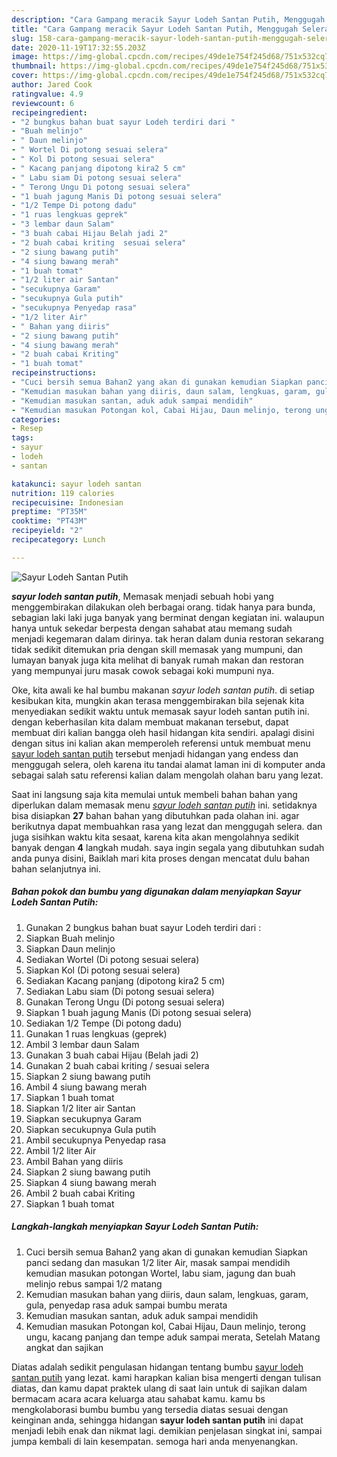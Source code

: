 ```yaml
---
description: "Cara Gampang meracik Sayur Lodeh Santan Putih, Menggugah Selera"
title: "Cara Gampang meracik Sayur Lodeh Santan Putih, Menggugah Selera"
slug: 158-cara-gampang-meracik-sayur-lodeh-santan-putih-menggugah-selera
date: 2020-11-19T17:32:55.203Z
image: https://img-global.cpcdn.com/recipes/49de1e754f245d68/751x532cq70/sayur-lodeh-santan-putih-foto-resep-utama.jpg
thumbnail: https://img-global.cpcdn.com/recipes/49de1e754f245d68/751x532cq70/sayur-lodeh-santan-putih-foto-resep-utama.jpg
cover: https://img-global.cpcdn.com/recipes/49de1e754f245d68/751x532cq70/sayur-lodeh-santan-putih-foto-resep-utama.jpg
author: Jared Cook
ratingvalue: 4.9
reviewcount: 6
recipeingredient:
- "2 bungkus bahan buat sayur Lodeh terdiri dari "
- "Buah melinjo"
- " Daun melinjo"
- " Wortel Di potong sesuai selera"
- " Kol Di potong sesuai selera"
- " Kacang panjang dipotong kira2 5 cm"
- " Labu siam Di potong sesuai selera"
- " Terong Ungu Di potong sesuai selera"
- "1 buah jagung Manis Di potong sesuai selera"
- "1/2 Tempe Di potong dadu"
- "1 ruas lengkuas geprek"
- "3 lembar daun Salam"
- "3 buah cabai Hijau Belah jadi 2"
- "2 buah cabai kriting  sesuai selera"
- "2 siung bawang putih"
- "4 siung bawang merah"
- "1 buah tomat"
- "1/2 liter air Santan"
- "secukupnya Garam"
- "secukupnya Gula putih"
- "secukupnya Penyedap rasa"
- "1/2 liter Air"
- " Bahan yang diiris"
- "2 siung bawang putih"
- "4 siung bawang merah"
- "2 buah cabai Kriting"
- "1 buah tomat"
recipeinstructions:
- "Cuci bersih semua Bahan2 yang akan di gunakan kemudian Siapkan panci sedang dan masukan 1/2 liter Air, masak sampai mendidih kemudian masukan potongan Wortel, labu siam, jagung dan buah melinjo rebus sampai 1/2 matang"
- "Kemudian masukan bahan yang diiris, daun salam, lengkuas, garam, gula, penyedap rasa aduk sampai bumbu merata"
- "Kemudian masukan santan, aduk aduk sampai mendidih"
- "Kemudian masukan Potongan kol, Cabai Hijau, Daun melinjo, terong ungu, kacang panjang dan tempe aduk sampai merata, Setelah Matang angkat dan sajikan"
categories:
- Resep
tags:
- sayur
- lodeh
- santan

katakunci: sayur lodeh santan 
nutrition: 119 calories
recipecuisine: Indonesian
preptime: "PT35M"
cooktime: "PT43M"
recipeyield: "2"
recipecategory: Lunch

---
```



![Sayur Lodeh Santan Putih](https://img-global.cpcdn.com/recipes/49de1e754f245d68/751x532cq70/sayur-lodeh-santan-putih-foto-resep-utama.jpg)

<b><i>sayur lodeh santan putih</i></b>, Memasak menjadi sebuah hobi yang menggembirakan dilakukan oleh berbagai orang. tidak hanya para bunda, sebagian laki laki juga banyak yang berminat dengan kegiatan ini. walaupun hanya untuk sekedar berpesta dengan sahabat atau memang sudah menjadi kegemaran dalam dirinya. tak heran dalam dunia restoran sekarang tidak sedikit ditemukan pria dengan skill memasak yang mumpuni, dan lumayan banyak juga kita melihat di banyak rumah makan dan restoran yang mempunyai juru masak cowok sebagai koki mumpuni nya.



Oke, kita awali ke hal bumbu makanan <i>sayur lodeh santan putih</i>. di setiap kesibukan kita, mungkin akan terasa menggembirakan bila sejenak kita menyediakan sedikit waktu untuk memasak sayur lodeh santan putih ini. dengan keberhasilan kita dalam membuat makanan tersebut, dapat membuat diri kalian bangga oleh hasil hidangan kita sendiri. apalagi disini dengan situs ini kalian akan memperoleh referensi untuk membuat menu <u>sayur lodeh santan putih</u> tersebut menjadi hidangan yang endess dan menggugah selera, oleh karena itu tandai alamat laman ini di komputer anda sebagai salah satu referensi kalian dalam mengolah olahan baru yang lezat.


Saat ini langsung saja kita memulai untuk membeli bahan bahan yang diperlukan dalam memasak menu <u><i>sayur lodeh santan putih</i></u> ini. setidaknya bisa disiapkan <b>27</b> bahan bahan yang dibutuhkan pada olahan ini. agar berikutnya dapat membuahkan rasa yang lezat dan menggugah selera. dan juga sisihkan waktu kita sesaat, karena kita akan mengolahnya sedikit banyak dengan <b>4</b> langkah mudah. saya ingin segala yang dibutuhkan sudah anda punya disini, Baiklah mari kita proses dengan mencatat dulu bahan bahan selanjutnya ini.

<!--inarticleads1-->

##### Bahan pokok dan bumbu yang digunakan dalam menyiapkan Sayur Lodeh Santan Putih:

1. Gunakan 2 bungkus bahan buat sayur Lodeh terdiri dari :
1. Siapkan Buah melinjo
1. Siapkan  Daun melinjo
1. Sediakan  Wortel (Di potong sesuai selera)
1. Siapkan  Kol (Di potong sesuai selera)
1. Sediakan  Kacang panjang (dipotong kira2 5 cm)
1. Sediakan  Labu siam (Di potong sesuai selera)
1. Gunakan  Terong Ungu (Di potong sesuai selera)
1. Siapkan 1 buah jagung Manis (Di potong sesuai selera)
1. Sediakan 1/2 Tempe (Di potong dadu)
1. Gunakan 1 ruas lengkuas (geprek)
1. Ambil 3 lembar daun Salam
1. Gunakan 3 buah cabai Hijau (Belah jadi 2)
1. Gunakan 2 buah cabai kriting / sesuai selera
1. Siapkan 2 siung bawang putih
1. Ambil 4 siung bawang merah
1. Siapkan 1 buah tomat
1. Siapkan 1/2 liter air Santan
1. Siapkan secukupnya Garam
1. Siapkan secukupnya Gula putih
1. Ambil secukupnya Penyedap rasa
1. Ambil 1/2 liter Air
1. Ambil  Bahan yang diiris
1. Siapkan 2 siung bawang putih
1. Siapkan 4 siung bawang merah
1. Ambil 2 buah cabai Kriting
1. Siapkan 1 buah tomat




<!--inarticleads2-->

##### Langkah-langkah menyiapkan Sayur Lodeh Santan Putih:

1. Cuci bersih semua Bahan2 yang akan di gunakan kemudian Siapkan panci sedang dan masukan 1/2 liter Air, masak sampai mendidih kemudian masukan potongan Wortel, labu siam, jagung dan buah melinjo rebus sampai 1/2 matang
1. Kemudian masukan bahan yang diiris, daun salam, lengkuas, garam, gula, penyedap rasa aduk sampai bumbu merata
1. Kemudian masukan santan, aduk aduk sampai mendidih
1. Kemudian masukan Potongan kol, Cabai Hijau, Daun melinjo, terong ungu, kacang panjang dan tempe aduk sampai merata, Setelah Matang angkat dan sajikan




Diatas adalah sedikit pengulasan hidangan tentang bumbu <u>sayur lodeh santan putih</u> yang lezat. kami harapkan kalian bisa mengerti dengan tulisan diatas, dan kamu dapat praktek ulang di saat lain untuk di sajikan dalam bermacam acara acara keluarga atau sahabat kamu. kamu bs mengkolaborasi bumbu bumbu yang tersedia diatas sesuai dengan keinginan anda, sehingga hidangan <b>sayur lodeh santan putih</b> ini dapat menjadi lebih enak dan nikmat lagi. demikian penjelasan singkat ini, sampai jumpa kembali di lain kesempatan. semoga hari anda menyenangkan.
